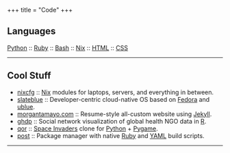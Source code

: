 +++
title = "Code"
+++

## Languages

[Python](https://github.com/alyraffauf?tab=repositories&q=&type=&language=python&sort=) :: [Ruby](https://github.com/alyraffauf?tab=repositories&q=&type=&language=ruby&sort=) :: [Bash](https://github.com/alyraffauf?tab=repositories&q=&type=&language=shell&sort=) :: [Nix](https://github.com/alyraffauf?tab=repositories&q=&type=&language=nix&sort=) :: [HTML](https://github.com/alyraffauf?tab=repositories&q=&type=&language=html&sort=) :: [CSS](https://github.com/alyraffauf?tab=repositories&q=&type=&language=css&sort=)

______________________________________________________________________

## Cool Stuff

- [nixcfg](https://github.com/alyraffauf/nixcfg) :: [Nix](https://nixos.org/) modules for laptops, servers, and everything in between.
- [slateblue](https://github.com/alyraffauf/slateblue) :: Developer-centric cloud-native OS based on [Fedora](https://fedoraproject.org/) and [ublue](https://github.com/alyraffauf/ublue).
- [morgantamayo.com](https://github.com/alyraffauf/morgantamayo.com) :: Resume-style all-custom website using [Jekyll](https://jekyllrb.com/).
- [ghdp](https://github.com/alyraffauf/ghdp) :: Social network visualization of global health NGO data in [R](https://www.r-project.org/).
- [qor](https://github.com/alyraffauf/qor) :: [Space Invaders](https://en.wikipedia.org/wiki/Space_Invaders) clone for [Python](https://www.python.org/) + [Pygame](https://www.pygame.org/).
- [post](https://github.com/alyraffauf/post) :: Package manager with native [Ruby](https://www.ruby-lang.org/) and [YAML](https://yaml.org/) build scripts.

______________________________________________________________________
